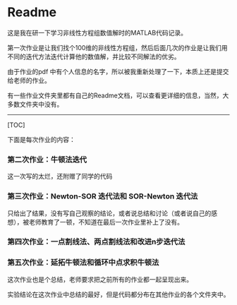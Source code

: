 # Readme

这是我在研一下学习非线性方程组数值解时的MATLAB代码记录。

第一次作业是让我们找个100维的非线性方程组，然后后面几次的作业是让我们用不同的迭代方法迭代计算他的数值解，并比较不同解法的优劣。

由于作业的pdf 中有个人信息的名字，所以被我重新处理了一下，本质上还是提交给老师的作业。

有一些作业文件夹里都有自己的Readme文档，可以查看更详细的信息，当然，大多数文件夹中没有。

------

[TOC]

下面是每次作业的内容：

### 第二次作业：牛顿法迭代

这一次写的太烂，还附赠了同学的代码

### 第三次作业：Newton-SOR 迭代法和 SOR-Newton 迭代法

只给出了结果，没有写自己观察的结论，或者说总结和讨论（或者说自己的感想），被老师教育了一顿，不知道在最后一次作业里补上了没有。

### 第四次作业：一点割线法、两点割线法和改进n步迭代法

### 第五次作业：延拓牛顿法和循环中点求积牛顿法

这次作业也是个总结，老师要求把之前所有的作业都一起呈现出来。

实验结论在这次作业中总结的最好，但是代码都分布在其他作业的各个文件夹中。